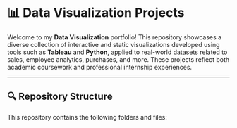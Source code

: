 # 📊 Data Visualization Projects

Welcome to my **Data Visualization** portfolio! This repository showcases a diverse collection of interactive and static visualizations developed using tools such as **Tableau** and **Python**, 
applied to real-world datasets related to sales, employee analytics, purchases, and more. These projects reflect both academic coursework and professional internship experiences.

---

## 🔍 Repository Structure

This repository contains the following folders and files:

